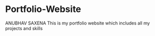# Portfolio-Website
ANUBHAV SAXENA
 This is my portfolio website which includes all my projects and skills
